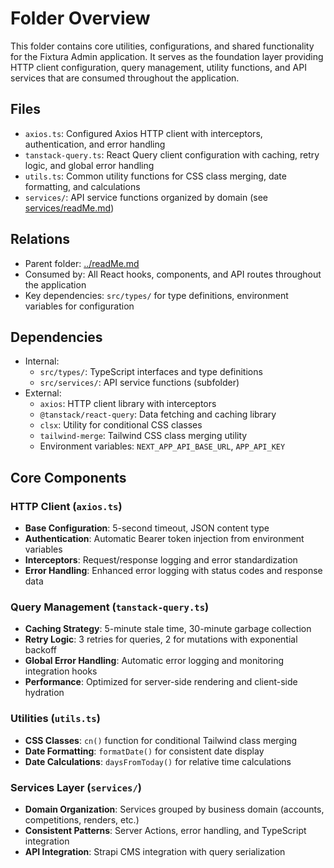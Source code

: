 # Folder Overview

This folder contains core utilities, configurations, and shared functionality for the Fixtura Admin application. It serves as the foundation layer providing HTTP client configuration, query management, utility functions, and API services that are consumed throughout the application.

## Files

- `axios.ts`: Configured Axios HTTP client with interceptors, authentication, and error handling
- `tanstack-query.ts`: React Query client configuration with caching, retry logic, and global error handling
- `utils.ts`: Common utility functions for CSS class merging, date formatting, and calculations
- `services/`: API service functions organized by domain (see [services/readMe.md](./services/readMe.md))

## Relations

- Parent folder: [../readMe.md](../readMe.md)
- Consumed by: All React hooks, components, and API routes throughout the application
- Key dependencies: `src/types/` for type definitions, environment variables for configuration

## Dependencies

- Internal:
  - `src/types/`: TypeScript interfaces and type definitions
  - `src/services/`: API service functions (subfolder)
- External:
  - `axios`: HTTP client library with interceptors
  - `@tanstack/react-query`: Data fetching and caching library
  - `clsx`: Utility for conditional CSS classes
  - `tailwind-merge`: Tailwind CSS class merging utility
  - Environment variables: `NEXT_APP_API_BASE_URL`, `APP_API_KEY`

## Core Components

### HTTP Client (`axios.ts`)

- **Base Configuration**: 5-second timeout, JSON content type
- **Authentication**: Automatic Bearer token injection from environment variables
- **Interceptors**: Request/response logging and error standardization
- **Error Handling**: Enhanced error logging with status codes and response data

### Query Management (`tanstack-query.ts`)

- **Caching Strategy**: 5-minute stale time, 30-minute garbage collection
- **Retry Logic**: 3 retries for queries, 2 for mutations with exponential backoff
- **Global Error Handling**: Automatic error logging and monitoring integration hooks
- **Performance**: Optimized for server-side rendering and client-side hydration

### Utilities (`utils.ts`)

- **CSS Classes**: `cn()` function for conditional Tailwind class merging
- **Date Formatting**: `formatDate()` for consistent date display
- **Date Calculations**: `daysFromToday()` for relative time calculations

### Services Layer (`services/`)

- **Domain Organization**: Services grouped by business domain (accounts, competitions, renders, etc.)
- **Consistent Patterns**: Server Actions, error handling, and TypeScript integration
- **API Integration**: Strapi CMS integration with query serialization
